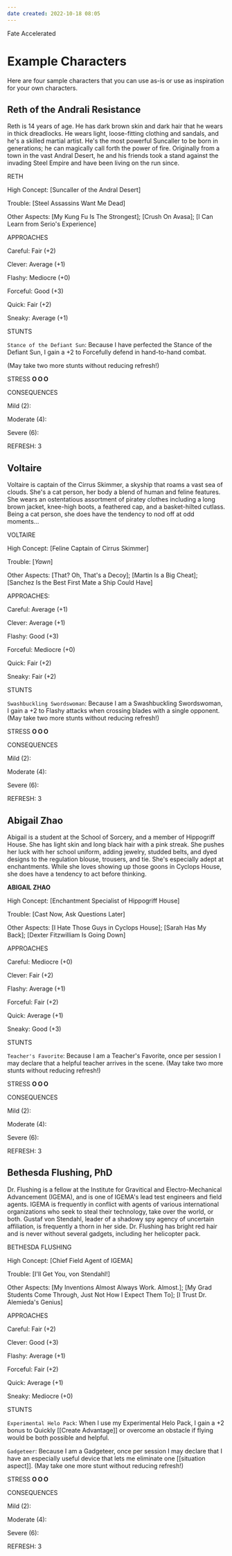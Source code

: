 ```yaml
---
date created: 2022-10-18 08:05
---
```


Fate Accelerated

# Example Characters

Here are four sample characters that you can use as-is or use as
inspiration for your own characters.

## Reth of the Andrali Resistance

Reth is 14 years of age. He has dark brown skin and dark hair that he wears in thick dreadlocks. He wears light, loose-fitting clothing and sandals, and he's a skilled martial artist. He's the most powerful Suncaller to be born in generations; he can magically call forth the power of fire. Originally from a town in the vast Andral Desert, he and his friends took a stand against the invading Steel Empire and have been living on the run since.

RETH



High Concept: [Suncaller of the Andral Desert]

Trouble: [Steel Assassins Want Me Dead]

Other Aspects: [My Kung Fu Is The Strongest]; [Crush On Avasa]; [I Can Learn from Serio's Experience]

APPROACHES



Careful: Fair (+2)

Clever: Average (+1)

Flashy: Mediocre (+0)

Forceful: Good (+3)

Quick: Fair (+2)

Sneaky: Average (+1)

STUNTS



`Stance of the Defiant Sun`: Because I have perfected the Stance of the Defiant Sun, I gain a +2 to Forcefully defend in hand-to-hand combat. 

(May take two more stunts without reducing refresh!)

STRESS **O** **O** **O**

CONSEQUENCES



Mild (2):

Moderate (4):

Severe (6):

REFRESH: 3

## Voltaire

Voltaire is captain of the Cirrus Skimmer, a skyship that roams a vast sea of clouds. She's a cat person, her body a blend of human and feline features. She wears an ostentatious assortment of piratey clothes including a long brown jacket, knee-high boots, a feathered cap, and a basket-hilted cutlass. Being a cat person, she does have the tendency to nod off at odd moments...

VOLTAIRE



High Concept: [Feline Captain of Cirrus Skimmer]

Trouble: [*Yawn*]

Other Aspects: [That? Oh, That's a Decoy]; [Martin Is a Big Cheat]; [Sanchez Is the Best First Mate a Ship Could Have]

APPROACHES:

Careful: Average (+1)

Clever: Average (+1)

Flashy: Good (+3)

Forceful: Mediocre (+0)

Quick: Fair (+2)

Sneaky: Fair (+2)

STUNTS



`Swashbuckling Swordswoman`: Because I am a Swashbuckling Swordswoman, I gain a +2 to Flashy attacks when crossing blades with a single opponent.
(May take two more stunts without reducing refresh!)

STRESS **O** **O** **O**

CONSEQUENCES



Mild (2):

Moderate (4):

Severe (6):

REFRESH: 3

## Abigail Zhao

Abigail is a student at the School of Sorcery, and a member of Hippogriff House. She has light skin and long black hair with a pink streak. She pushes her luck with her school uniform, adding jewelry, studded belts, and dyed designs to the regulation blouse, trousers, and tie. She's especially adept at enchantments. While she loves showing up those goons in Cyclops House, she does have a tendency to act before thinking.

**ABIGAIL ZHAO**

High Concept: [Enchantment Specialist of Hippogriff House]

Trouble: [Cast Now, Ask Questions Later]

Other Aspects: [I Hate Those Guys in Cyclops House]; [Sarah Has My Back]; [Dexter Fitzwilliam Is Going Down]

APPROACHES



Careful: Mediocre (+0)

Clever: Fair (+2)

Flashy: Average (+1)

Forceful: Fair (+2)

Quick: Average (+1)

Sneaky: Good (+3)

STUNTS



`Teacher's Favorite`: Because I am a Teacher's Favorite, once per session I may declare that a helpful teacher arrives in the scene. 
(May take two more stunts without reducing refresh!)

STRESS **O** **O** **O**

CONSEQUENCES



Mild (2):

Moderate (4):

Severe (6):

REFRESH: 3

## Bethesda Flushing, PhD

Dr. Flushing is a fellow at the Institute for Gravitical and Electro-Mechanical Advancement (IGEMA), and is one of IGEMA's lead test engineers and field agents. IGEMA is frequently in conflict with agents of various international organizations who seek to steal their technology, take over the world, or both. Gustaf von Stendahl, leader of a shadowy spy agency of uncertain affiliation, is frequently a thorn in her side. Dr. Flushing has bright red hair and is never without several gadgets, including her helicopter pack.

BETHESDA FLUSHING



High Concept: [Chief Field Agent of IGEMA]

Trouble: [I'll Get You, von Stendahl!]

Other Aspects: [My Inventions Almost Always Work. Almost.]; [My Grad Students Come Through, Just Not How I Expect Them To]; [I Trust Dr. Alemieda's Genius]

APPROACHES



Careful: Fair (+2)

Clever: Good (+3)

Flashy: Average (+1)

Forceful: Fair (+2)

Quick: Average (+1)

Sneaky: Mediocre (+0)

STUNTS



`Experimental Helo Pack`: When I use my Experimental Helo Pack, I gain a +2 bonus to Quickly [[Create Advantage]] or overcome an obstacle if flying would be both possible and helpful.

`Gadgeteer`: Because I am a Gadgeteer, once per session I may declare that I have an especially useful device that lets me eliminate one [[situation aspect]]. 
(May take one more stunt without reducing refresh!)

STRESS **O** **O** **O**

CONSEQUENCES



Mild (2):

Moderate (4):

Severe (6):

REFRESH: 3
